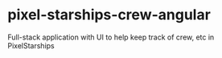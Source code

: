 # pixel-starships-crew-angular
Full-stack application with UI to help keep track of crew, etc in PixelStarships
